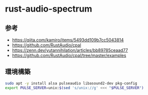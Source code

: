 # rust-audio-spectrum

## 参考

- https://qiita.com/kamiro/items/5493dd109b7cc5043814
- https://github.com/RustAudio/cpal
- https://zenn.dev/yutannihilation/articles/bb89785ceaad77
- https://github.com/RustAudio/cpal/tree/master/examples

## 環境構築

```bash
sudo apt -y install alsa pulseaudio libasound2-dev pkg-config
export PULSE_SERVER=unix:$(sed 's/unix://g' <<< "$PULSE_SERVER")
```